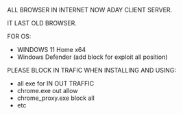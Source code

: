 ALL BROWSER IN INTERNET NOW ADAY CLIENT SERVER.

IT LAST OLD BROWSER.


FOR OS:
- WINDOWS 11 Home x64
- Windows Defender (add block for exploit all position)

PLEASE BLOCK IN TRAFIC WHEN INSTALLING AND USING:
- all exe for IN OUT TRAFFIC
- chrome.exe out allow
- chrome_proxy.exe block all
- etc
